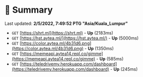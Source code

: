 # 📖 Summary
Last updated: **2/5/2022, 7:49:52 PTG "Asia/Kuala_Lumpur"**

- `GET` [https://shrt.ml](https://shrt.ml) - **Up** (2183ms)
- `GET` [https://hst.aytea.ml/](https://hst.aytea.ml/) - **Up** (5000ms)
- `GET` [https://color.aytea.ml/4b31d6.png](https://color.aytea.ml/4b31d6.png) - **Up** (1350ms)
- `GET` [https://memeapi.aytea14.repl.co/gimme](https://memeapi.aytea14.repl.co/gimme) - **Up** (585ms)
- `GET` [https://teledrivemy.herokuapp.com/dashboard](https://teledrivemy.herokuapp.com/dashboard) - **Up** (245ms)
